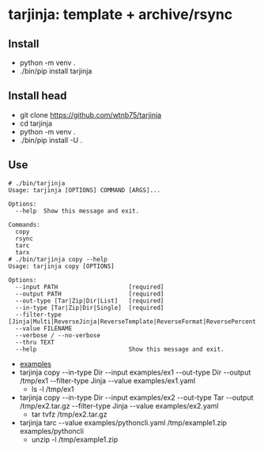 # tarjinja: template + archive/rsync

## Install

- python -m venv .
- ./bin/pip install tarjinja

## Install head

- git clone https://github.com/wtnb75/tarjinja
- cd tarjinja
- python -m venv .
- ./bin/pip install -U .


## Use

```
# ./bin/tarjinja
Usage: tarjinja [OPTIONS] COMMAND [ARGS]...

Options:
  --help  Show this message and exit.

Commands:
  copy
  rsync
  tarc
  tarx
# ./bin/tarjinja copy --help
Usage: tarjinja copy [OPTIONS]

Options:
  --input PATH                    [required]
  --output PATH                   [required]
  --out-type [Tar|Zip|Dir|List]   [required]
  --in-type [Tar|Zip|Dir|Single]  [required]
  --filter-type [Jinja|Multi|ReverseJinja|ReverseTemplate|ReverseFormat|ReversePercent|ReverseFstring|Template|Format|Percent|Fstring]
  --value FILENAME
  --verbose / --no-verbose
  --thru TEXT
  --help                          Show this message and exit.
```

- [examples](examples)
- tarjinja copy --in-type Dir --input examples/ex1 --out-type Dir --output /tmp/ex1 --filter-type Jinja --value examples/ex1.yaml
    - ls -l /tmp/ex1
- tarjinja copy --in-type Dir --input examples/ex2 --out-type Tar --output /tmp/ex2.tar.gz --filter-type Jinja --value examples/ex2.yaml
    - tar tvfz /tmp/ex2.tar.gz
- tarjinja tarc --value examples/pythoncli.yaml /tmp/example1.zip examples/pythoncli
    - unzip -l /tmp/example1.zip
